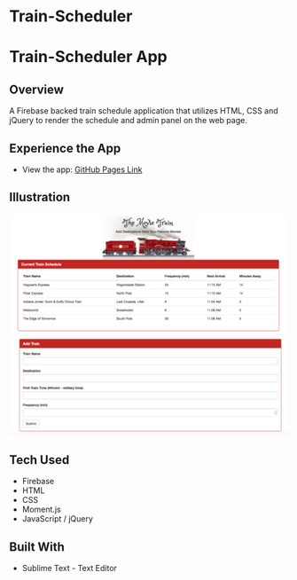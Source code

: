 # Train-Scheduler

# Train-Scheduler App

## Overview

A Firebase backed train schedule application that utilizes HTML, CSS and jQuery to render the schedule and admin panel on the web page.

## Experience the App

* View the app: [GitHub Pages Link](https://nicolelcarvalho.github.io/Train-Scheduler/)

## Illustration

![trainadmin](demos/train_admin.png)
![trainadmin2](demos/train_admin2.png)

## Tech Used
- Firebase
- HTML
- CSS
- Moment.js
- JavaScript / jQuery

## Built With

* Sublime Text - Text Editor


